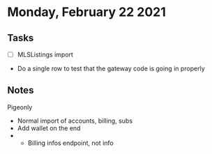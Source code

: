 # Monday, February 22 2021

## Tasks
- [ ] MLSListings import
* Do a single row to test that the gateway code is going in properly
## Notes
Pigeonly
* Normal import of accounts, billing, subs
* Add wallet on the end
* * Billing infos endpoint, not info


